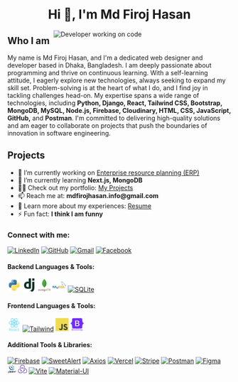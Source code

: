 <!DOCTYPE html>
<html lang="en">
<head>
  <meta charset="UTF-8" />
  <meta name="viewport" content="width=device-width, initial-scale=1.0"/>

</head>
<body>

  <h1 align="center">Hi 👋, I'm Md Firoj Hasan</h1>

  <img align="right" width="400" loading="lazy" src="https://img.freepik.com/free-vector/coding-round-composition_1284-40752.jpg?size=626&ext=jpg&uid=R105874481&ga=GA1.2.1306731744.1686152424&semt=ais" alt="Developer working on code">

  <section>
    <h2>Who I am</h2>
    <p>
      My name is Md Firoj Hasan, and I'm a dedicated web designer and developer based in Dhaka, Bangladesh.
      I am deeply passionate about programming and thrive on continuous learning. With a self-learning attitude, I eagerly explore new technologies, always seeking to expand my skill set.
      Problem-solving is at the heart of what I do, and I find joy in tackling challenges head-on.
      My expertise spans a wide range of technologies, including <strong>Python, Django, React, Tailwind CSS, Bootstrap, MongoDB, MySQL, Node.js, Firebase, Cloudinary, HTML, CSS, JavaScript, GitHub,</strong> and <strong>Postman</strong>.
      I'm committed to delivering high-quality solutions and am eager to collaborate on projects that push the boundaries of innovation in software engineering.
    </p>
  </section>
  <section>
    <h2>Projects</h2>
    <ul>
      <li>🔭 I’m currently working on <a href="#">Enterprise resource planning (ERP)</a></li>
      <li>🌱 I’m currently learning <strong>Next.js, MongoDB</strong></li>
      <li>👨‍💻 Check out my portfolio: <a href="https://grand-starlight-c8411f.netlify.app/">My Projects</a></li>
      <li>📫 Reach me at: <strong>mdfirojhasan.info@gmail.com</strong></li>
      <li>📄 Learn more about my experiences: <a href="https://drive.google.com/file/d/1mRYfiF0yMvXAfVz4Z-6_ordiASVzY_2u/view?usp=sharing">Resume</a></li>
      <li>⚡ Fun fact: <strong>I think I am funny</strong></li>
    </ul>
  </section>

  <section>
    <h3>Connect with me:</h3>
    <div class="icons">
      <a href="https://www.linkedin.com/in/mdfirojhasan/" target="_blank" aria-label="LinkedIn"><img src="https://img.icons8.com/color/48/000000/linkedin.png" alt="LinkedIn" width="30"/></a>
      <a href="https://github.com/firoj10" target="_blank" aria-label="GitHub"><img src="https://img.icons8.com/ios-glyphs/30/github.png" alt="GitHub" width="30"/></a>
      <a href="mailto:mdfirojhasan.info@gmail.com" target="_blank" aria-label="Gmail"><img src="https://img.icons8.com/material-outlined/24/000000/new-post.png" alt="Gmail" width="30"/></a>
      <a href="https://www.facebook.com/mdfirojhasann" target="_blank" aria-label="Facebook"><img src="https://img.icons8.com/ios-filled/50/000000/facebook.png" alt="Facebook" width="30"/></a>
    </div>
  </section>

  <section>
    <h4>Backend Languages & Tools:</h4>
    <div class="icons">
      <a href="https://www.python.org/" target="_blank"><img src="https://raw.githubusercontent.com/devicons/devicon/master/icons/python/python-original.svg" alt="Python" width="30"/></a>
      <a href="https://www.djangoproject.com/" target="_blank"><img src="https://raw.githubusercontent.com/devicons/devicon/master/icons/django/django-plain.svg" alt="Django" width="30"/></a>
      <a href="https://www.mongodb.com/" target="_blank"><img src="https://raw.githubusercontent.com/devicons/devicon/master/icons/mongodb/mongodb-original-wordmark.svg" alt="MongoDB" width="30"/></a>
      <a href="https://www.mysql.com/" target="_blank"><img src="https://raw.githubusercontent.com/devicons/devicon/master/icons/mysql/mysql-original-wordmark.svg" alt="MySQL" width="30"/></a>
      <a href="https://www.sqlite.org/" target="_blank"><img src="https://www.vectorlogo.zone/logos/sqlite/sqlite-icon.svg" alt="SQLite" width="30"/></a>
    </div>
  </section>
  <section>
    <h4>Frontend Languages & Tools:</h4>
    <div class="icons">
      <a href="https://reactjs.org/" target="_blank"><img src="https://raw.githubusercontent.com/devicons/devicon/master/icons/react/react-original-wordmark.svg" alt="React" width="30"/></a>
      <a href="https://tailwindcss.com/" target="_blank"><img src="https://www.vectorlogo.zone/logos/tailwindcss/tailwindcss-icon.svg" alt="Tailwind" width="30"/></a>
      <a href="https://developer.mozilla.org/en-US/docs/Web/JavaScript" target="_blank"><img src="https://raw.githubusercontent.com/devicons/devicon/master/icons/javascript/javascript-original.svg" alt="JavaScript" width="30"/></a>
      <a href="https://getbootstrap.com/" target="_blank"><img src="https://raw.githubusercontent.com/devicons/devicon/master/icons/bootstrap/bootstrap-plain-wordmark.svg" alt="Bootstrap" width="30"/></a>
    </div>
  </section>
  <section>
    <h4>Additional Tools & Libraries:</h4>
    <div class="icons">
      <a href="https://firebase.google.com/" target="_blank"><img src="https://www.vectorlogo.zone/logos/firebase/firebase-icon.svg" alt="Firebase" width="20"/></a>
      <a href="https://sweetalert2.github.io/" target="_blank"><img src="https://sweetalert2.github.io/images/SweetAlert2.png" alt="SweetAlert" width="20"/></a>
      <a href="https://axios-http.com/" target="_blank"><img src="https://axios-http.com/assets/logo.svg" alt="Axios" width="20"/></a>
      <a href="https://vercel.com/" target="_blank"><img src="https://www.vectorlogo.zone/logos/vercel/vercel-icon.svg" alt="Vercel" width="20"/></a>
      <a href="https://stripe.com/" target="_blank"><img src="https://cdn.jsdelivr.net/npm/simple-icons@v5/icons/stripe.svg" alt="Stripe" width="20"/></a>
      <a href="https://www.postman.com/" target="_blank"><img src="https://www.vectorlogo.zone/logos/getpostman/getpostman-icon.svg" alt="Postman" width="20"/></a>
      <a href="https://www.figma.com/" target="_blank"><img src="https://www.vectorlogo.zone/logos/figma/figma-icon.svg" alt="Figma" width="20"/></a>
      <a href="https://jquery.com/" target="_blank"><img src="https://raw.githubusercontent.com/devicons/devicon/master/icons/jquery/jquery-original-wordmark.svg" alt="jQuery" width="20"/></a>
      <a href="https://redux.js.org/" target="_blank"><img src="https://raw.githubusercontent.com/devicons/devicon/master/icons/redux/redux-original.svg" alt="Redux" width="20"/></a>
      <a href="https://vitejs.dev/" target="_blank"><img src="https://vitejs.dev/logo.svg" alt="Vite" width="20"/></a>
      <a href="https://mui.com/" target="_blank"><img src="https://mui.com/static/logo.png" alt="Material-UI" width="20"/></a>
    </div>
  </section>
</body>
</html>
